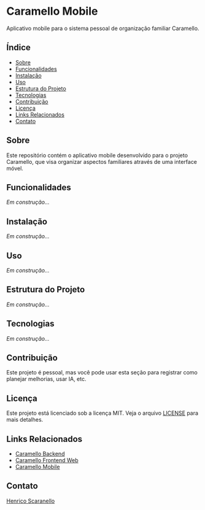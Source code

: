 # Caramello Mobile

Aplicativo mobile para o sistema pessoal de organização familiar Caramello.

## Índice

- [Sobre](#sobre)
- [Funcionalidades](#funcionalidades)
- [Instalação](#instalação)
- [Uso](#uso)
- [Estrutura do Projeto](#estrutura-do-projeto)
- [Tecnologias](#tecnologias)
- [Contribuição](#contribuição)
- [Licença](#licença)
- [Links Relacionados](#links-relacionados)
- [Contato](#contato)

## Sobre

Este repositório contém o aplicativo mobile desenvolvido para o projeto Caramello, que visa organizar aspectos familiares através de uma interface móvel.

## Funcionalidades

_Em construção..._

## Instalação

_Em construção..._

## Uso

_Em construção..._

## Estrutura do Projeto

_Em construção..._

## Tecnologias

_Em construção..._

## Contribuição

Este projeto é pessoal, mas você pode usar esta seção para registrar como planejar melhorias, usar IA, etc.

## Licença

Este projeto está licenciado sob a licença MIT. Veja o arquivo [LICENSE](LICENSE) para mais detalhes.

## Links Relacionados

- [Caramello Backend](https://github.com/henricos/caramello-backend)
- [Caramello Frontend Web](https://github.com/henricos/caramello-frontend-web)
- [Caramello Mobile](https://github.com/henricos/caramello-mobile)

## Contato

[Henrico Scaranello](https://github.com/henricos)
